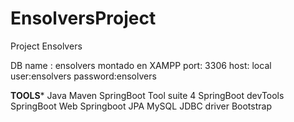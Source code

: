 # EnsolversProject
Project Ensolvers

DB name : ensolvers
montado en XAMPP
port: 3306
host: local
user:ensolvers
password:ensolvers


****TOOLS*****
Java
Maven
SpringBoot Tool suite 4
SpringBoot devTools
SpringBoot Web
Springboot JPA
MySQL JDBC driver
Bootstrap



